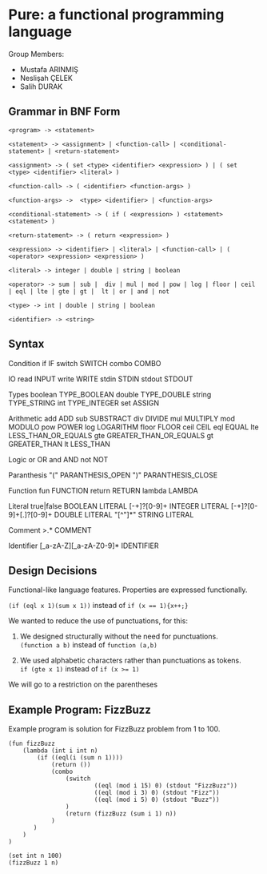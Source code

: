 # Pure: a functional programming language
Group Members: 
* Mustafa ARINMIŞ 
* Neslişah ÇELEK 
* Salih DURAK  


## Grammar in BNF Form
```
<program> -> <statement>

<statement> -> <assignment> | <function-call> | <conditional-statement> | <return-statement> 

<assignment> -> ( set <type> <identifier> <expression> ) | ( set <type> <identifier> <literal> )

<function-call> -> ( <identifier> <function-args> )

<function-args> ->  <type> <identifier> | <function-args>  

<conditional-statement> -> ( if ( <expression> ) <statement> <statement> )

<return-statement> -> ( return <expression> )

<expression> -> <identifier> | <literal> | <function-call> | ( <operator> <expression> <expression> )

<literal> -> integer | double | string | boolean

<operator> -> sum | sub |  div | mul | mod | pow | log | floor | ceil | eql | lte | gte | gt |  lt | or | and | not   

<type> -> int | double | string | boolean

<identifier> -> <string>
```


## Syntax
Condition
if                          IF
switch                      SWITCH
combo                       COMBO

IO
read                        INPUT
write                       WRITE
stdin                       STDIN
stdout                      STDOUT

Types
boolean                     TYPE_BOOLEAN
double                      TYPE_DOUBLE
string                      TYPE_STRING
int                         TYPE_INTEGER
set                         ASSIGN

Arithmetic
add                         ADD
sub                         SUBSTRACT
div                         DIVIDE
mul                         MULTIPLY
mod                         MODULO
pow                         POWER
log                         LOGARITHM
floor                       FLOOR
ceil                        CEIL
eql                         EQUAL
lte                         LESS_THAN_OR_EQUALS
gte                         GREATER_THAN_OR_EQUALS
gt                          GREATER_THAN
lt                          LESS_THAN

Logic
or                          OR
and                         AND
not                         NOT

Paranthesis
"("   			            PARANTHESIS_OPEN
")"   		                PARANTHESIS_CLOSE

Function
fun                         FUNCTION
return                      RETURN
lambda                      LAMBDA

Literal
true|false                  BOOLEAN LITERAL
[-+]?[0-9]+                 INTEGER LITERAL 
[-+]?[0-9]+[\.]?[0-9]+      DOUBLE LITERAL
\"[^"]*\"                   STRING LITERAL

Comment
\>.*                        COMMENT

Identifier
[_a-zA-Z][_a-zA-Z0-9]*      IDENTIFIER


## Design Decisions
Functional-like language features.
Properties are expressed functionally.

```(if (eql x 1)(sum x 1))```
instead of 
```if (x == 1){x++;}```

We wanted to reduce the use of punctuations, for this: 
1) We designed structurally without the need for punctuations.  
```(function a b)```
instead of 
```function (a,b)```

2) We used alphabetic characters rather than punctuations as tokens.  
```if (gte x 1)```
instead of 
```if (x >= 1)```

We will go to a restriction on the parentheses


## Example Program: FizzBuzz
Example program is solution for FizzBuzz problem from 1 to 100.
```
(fun fizzBuzz
    (lambda (int i int n) 
        (if ((eql(i (sum n 1))))
            (return ())
            (combo 
                (switch
                        ((eql (mod i 15) 0) (stdout "FizzBuzz"))
                        ((eql (mod i 3) 0) (stdout "Fizz"))
                        ((eql (mod i 5) 0) (stdout "Buzz"))
                )
                (return (fizzBuzz (sum i 1) n))
            )
       )
    )
)

(set int n 100)
(fizzBuzz 1 n)
```
